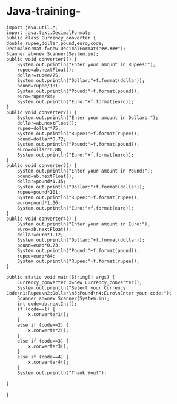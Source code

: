 # Java-training-
    import java.util.*;
    import java.text.DecimalFormat;
    public class Currency_converter {
	double rupee,dollar,pound,euro,code;
	DecimalFormat f=new DecimalFormat("##.###");
	Scanner ab=new Scanner(System.in);
	public void converter1() {
		System.out.println("Enter your amount in Rupees:");
		rupee=ab.nextFloat();
		dollar=rupee/75;
		System.out.println("Dollar:"+f.format(dollar));
		pound=rupee/101;
		System.out.println("Pound:"+f.format(pound));
		euro=rupee/84;
		System.out.println("Euro:"+f.format(euro));
	}
	public void converter2() {
		System.out.println("Enter your amount in Dollars:");
		dollar=ab.nextFloat();
		rupee=dollar*75;
		System.out.println("Rupee:"+f.format(rupee));
		pound=dollar*0.72;
		System.out.println("Pound:"+f.format(pound));
		euro=dollar*0.88;
		System.out.println("Euro:"+f.format(euro));
	}
	public void converter3() {
		System.out.println("Enter your amount in Pound:");
		pound=ab.nextFloat();
		dollar=pound*1.35;
		System.out.println("Dollar:"+f.format(dollar));
		rupee=pound*101;
		System.out.println("Rupee:"+f.format(rupee));
		euro=pound*1.36;
		System.out.println("Euro:"+f.format(euro));
	}
	public void converter4() {
		System.out.println("Enter your amount in Euro:");
		euro=ab.nextFloat();
		dollar=euro*1.12;
		System.out.println("Dollar:"+f.format(dollar));
		pound=euro*0.73;
		System.out.println("Pound:"+f.format(pound));
		rupee=euro*84;
		System.out.println("Rupee:"+f.format(rupee));
	}

	public static void main(String[] args) {
		Currency_converter x=new Currency_converter();
		System.out.println("Select your Currency Code\n1:Rupee\n2:Dollar\n3:Pound\n4:Euro\nEnter your code:");
		Scanner ab=new Scanner(System.in);
		int code=ab.nextInt();
		if (code==1) {
			x.converter1();
		}
		else if (code==2) {
			x.converter2();
		}
		else if (code==3) {
			x.converter3();
		}
		else if (code==4) {
			x.converter4();
		}
		System.out.println("Thank You!");

	}

}
